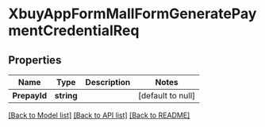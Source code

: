 # XbuyAppFormMallFormGeneratePaymentCredentialReq

## Properties
Name | Type | Description | Notes
------------ | ------------- | ------------- | -------------
**PrepayId** | **string** |  | [default to null]

[[Back to Model list]](../README.md#documentation-for-models) [[Back to API list]](../README.md#documentation-for-api-endpoints) [[Back to README]](../README.md)

